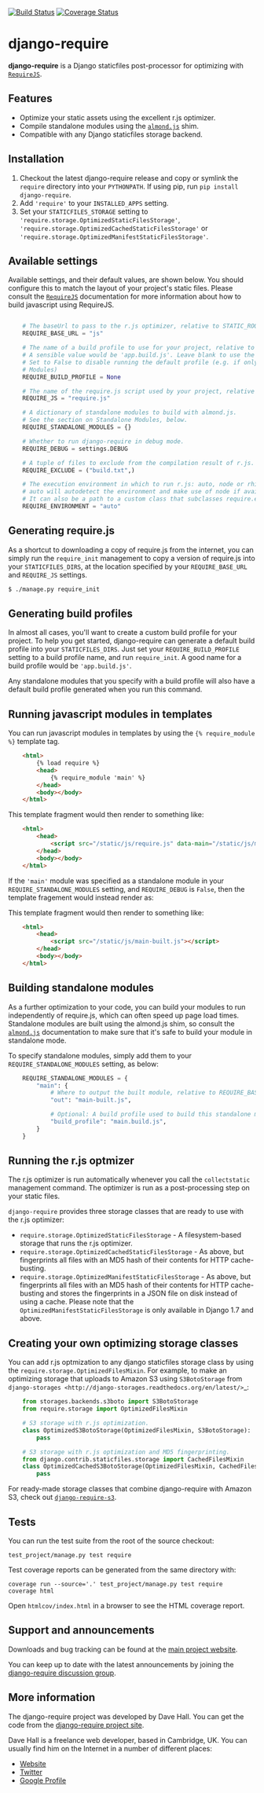 [![Build Status](https://travis-ci.org/karolyi/django-require.svg?branch=master)](https://travis-ci.org/karolyi/django-require) [![Coverage Status](https://coveralls.io/repos/karolyi/django-require/badge.svg?branch=master&service=github)](https://coveralls.io/github/karolyi/django-require?branch=master)

django-require
==============

**django-require** is a Django staticfiles post-processor for optimizing with
[`RequireJS`](http://requirejs.org/).

Features
--------

-  Optimize your static assets using the excellent r.js optimizer.
-  Compile standalone modules using the [`almond.js`](https://github.com/jrburke/almond) shim.
-  Compatible with any Django staticfiles storage backend.

Installation
------------

1. Checkout the latest django-require release and copy or symlink the `require` directory into your `PYTHONPATH`.  If using pip, run `pip install django-require`.
2. Add `'require'` to your `INSTALLED_APPS` setting.
3. Set your `STATICFILES_STORAGE` setting to    `'require.storage.OptimizedStaticFilesStorage'`, `'require.storage.OptimizedCachedStaticFilesStorage'` or `'require.storage.OptimizedManifestStaticFilesStorage'`.

Available settings
------------------

Available settings, and their default values, are shown below. You
should configure this to match the layout of your project's static
files. Please consult the [`RequireJS`](http://requirejs.org/) documentation for more information about how to build javascript using RequireJS.

```python

    # The baseUrl to pass to the r.js optimizer, relative to STATIC_ROOT.
    REQUIRE_BASE_URL = "js"

    # The name of a build profile to use for your project, relative to REQUIRE_BASE_URL.
    # A sensible value would be 'app.build.js'. Leave blank to use the built-in default build profile.
    # Set to False to disable running the default profile (e.g. if only using it to build Standalone
    # Modules)
    REQUIRE_BUILD_PROFILE = None

    # The name of the require.js script used by your project, relative to REQUIRE_BASE_URL.
    REQUIRE_JS = "require.js"

    # A dictionary of standalone modules to build with almond.js.
    # See the section on Standalone Modules, below.
    REQUIRE_STANDALONE_MODULES = {}

    # Whether to run django-require in debug mode.
    REQUIRE_DEBUG = settings.DEBUG

    # A tuple of files to exclude from the compilation result of r.js.
    REQUIRE_EXCLUDE = ("build.txt",)

    # The execution environment in which to run r.js: auto, node or rhino.
    # auto will autodetect the environment and make use of node if available and rhino if not.
    # It can also be a path to a custom class that subclasses require.environments.Environment and defines some "args" function that returns a list with the command arguments to execute.
    REQUIRE_ENVIRONMENT = "auto"
```

Generating require.js
---------------------

As a shortcut to downloading a copy of require.js from the internet, you can simply run the `require_init` management to copy a version of require.js into your `STATICFILES_DIRS`, at the location specified by your `REQUIRE_BASE_URL` and `REQUIRE_JS` settings.

```bash
$ ./manage.py require_init
```

Generating build profiles
-------------------------

In almost all cases, you'll want to create a custom build profile for
your project. To help you get started, django-require can generate a
default build profile into your `STATICFILES_DIRS`. Just set your
`REQUIRE_BUILD_PROFILE` setting to a build profile name, and run
`require_init`. A good name for a build profile would be `'app.build.js'`.

Any standalone modules that you specify with a build profile will also
have a default build profile generated when you run this command.

Running javascript modules in templates
---------------------------------------

You can run javascript modules in templates by using the `{% require_module %}` template tag.

```html
    <html>
        {% load require %}
        <head>
            {% require_module 'main' %}
        </head>
        <body></body>
    </html>
```
This template fragment would then render to something like:

```html
    <html>
        <head>
            <script src="/static/js/require.js" data-main="/static/js/main.js"></script>
        </head>
        <body></body>
    </html>
```

If the `'main'` module was specified as a standalone module in your `REQUIRE_STANDALONE_MODULES` setting, and `REQUIRE_DEBUG` is `False`, then the template fragement would instead render as:

This template fragment would then render to something like:

```html
    <html>
        <head>
            <script src="/static/js/main-built.js"></script>
        </head>
        <body></body>
    </html>
```

Building standalone modules
---------------------------

As a further optimization to your code, you can build your modules to run independently of require.js, which can often speed up page load times. Standalone modules are built using the almond.js shim, so consult the [`almond.js`](https://github.com/jrburke/almond) documentation to make sure that it's safe to build your module in standalone mode.

To specify standalone modules, simply add them to your `REQUIRE_STANDALONE_MODULES` setting, as below:

```python
    REQUIRE_STANDALONE_MODULES = {
        "main": {
            # Where to output the built module, relative to REQUIRE_BASE_URL.
            "out": "main-built.js",

            # Optional: A build profile used to build this standalone module.
            "build_profile": "main.build.js",
        }
    }
```

Running the r.js optmizer
-------------------------

The r.js optimizer is run automatically whenever you call the `collectstatic` management command. The optimizer is run as a post-processing step on your static files.

`django-require` provides three storage classes that are ready to use with the r.js optimizer:

-  `require.storage.OptimizedStaticFilesStorage` - A filesystem-based storage that runs the r.js optimizer.
-  `require.storage.OptimizedCachedStaticFilesStorage` - As above, but fingerprints all files with an MD5 hash of their contents for HTTP cache-busting.
-  `require.storage.OptimizedManifestStaticFilesStorage` - As above, but fingerprints all files with an MD5 hash of their contents for HTTP cache-busting and stores the fingerprints in a JSON file on disk instead of using a cache. Please note that the `OptimizedManifestStaticFilesStorage` is only available in Django 1.7 and above.

Creating your own optimizing storage classes
--------------------------------------------

You can add r.js optmization to any django staticfiles storage class by using the `require.storage.OptimizedFilesMixin`. For example, to make an optimizing storage that uploads to Amazon S3 using `S3BotoStorage` from `django-storages <http://django-storages.readthedocs.org/en/latest/>`_:

```python
    from storages.backends.s3boto import S3BotoStorage
    from require.storage import OptimizedFilesMixin

    # S3 storage with r.js optimization.
    class OptimizedS3BotoStorage(OptimizedFilesMixin, S3BotoStorage):
        pass

    # S3 storage with r.js optimization and MD5 fingerprinting.
    from django.contrib.staticfiles.storage import CachedFilesMixin
    class OptimizedCachedS3BotoStorage(OptimizedFilesMixin, CachedFilesMixin, S3BotoStorage):
        pass
```

For ready-made storage classes that combine django-require with Amazon S3, check out [`django-require-s3`](https://github.com/etianen/django-require-s3).

Tests
-----

You can run the test suite from the root of the source checkout:

    test_project/manage.py test require

Test coverage reports can be generated from the same directory with:

    coverage run --source='.' test_project/manage.py test require
    coverage html

Open `htmlcov/index.html` in a browser to see the HTML coverage report.

Support and announcements
-------------------------

Downloads and bug tracking can be found at the [main project
website](http://github.com/etianen/django-require).

You can keep up to date with the latest announcements by joining the [django-require discussion group](http://groups.google.com/group/django-require).

More information
----------------

The django-require project was developed by Dave Hall. You can get the code from the [django-require project site](http://github.com/etianen/django-require).

Dave Hall is a freelance web developer, based in Cambridge, UK. You can
usually find him on the Internet in a number of different places:

-  [Website](http://www.etianen.com/)
-  [Twitter](http://twitter.com/etianen)
-  [Google Profile](http://www.google.com/profiles/david.etianen)
